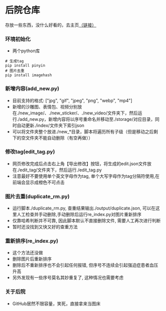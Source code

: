 # 后院仓库
存放一些东西，没什么好看的，去主页[（链接）](https://umas2022.github.io)


### 环境初始化
- 两个python库
```
# 生成tag
pip install pinyin
# 图片去重
pip install imagehash
```


### 新增内容(add_new.py)
- 目前支持的格式: ["jpg", "gif", "jpeg", "png", "webp", "mp4"]
- 新增的沙雕图、表情包、视频分别放在./new_image/、./new_sticker/、./new_video/文件夹下，然后运行./add_new.py，新增内容将以序号重命名并移动至./storage/对应目录，同时自动更新./index/文件夹下索引json
- 可以将文件夹整个放进./new_*目录，脚本将遍历所有子级（但是移动之后剩下的空文件夹不能自动删除（有空再做））


### 修改tag(edit_tag.py)
- 网页修改完成后点击右上角【导出修改】按钮，将生成的edit.json文件放在./edit_tag/文件夹下，然后运行./edit_tag.py
- 注意最好不要使用单个英文字母作为tag, 单个大写字母作为tag分隔符使用,在前端会显示成橙色不可点击


### 图片去重(duplicate_rm.py)
- 运行脚本./duplicate_rm.py, 查重结果输出./output/duplicate.json, 可以在这里人工检查并手动删除,手动删除后运行re_index.py对图片重新排序
- 仅靠哈希判断并不可靠, 因此脚本默认不直接删除文件, 需要人工再次进行判断
- 暂时还没找到又快又好的查重方法


### 重新排序(re_index.py)
- 这个方法还没做
- 删除图片后重新排序
- 删除后不重新排序也不会引起任何报错, 但序号不连续会引起强迫症患者血压升高
- 另外发现有一些序号莫名其妙重复了, 这种情况也需要考虑




### 关于后院
- GitHub居然不限容量，笑死，直接拿来当图床
